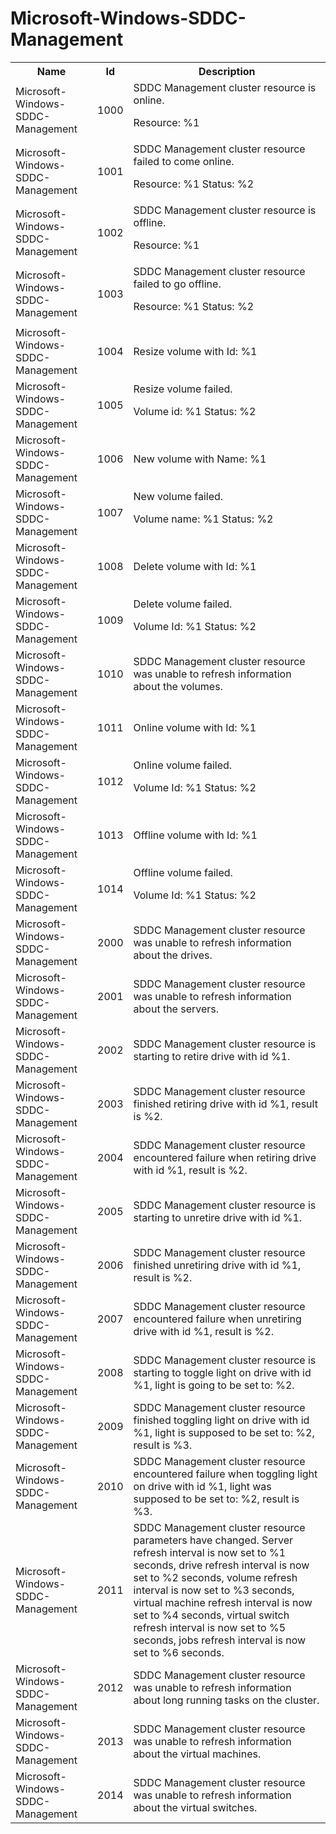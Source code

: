 # Microsoft-Windows-SDDC-Management

<table>
<colgroup><col/><col/><col/></colgroup>
<tr><th>Name</th><th>Id</th><th>Description</th></tr>
<tr><td>Microsoft-Windows-SDDC-Management</td><td>1000</td><td>SDDC Management cluster resource is online.

Resource: %1</td></tr>
<tr><td>Microsoft-Windows-SDDC-Management</td><td>1001</td><td>SDDC Management cluster resource failed to come online.

Resource: %1
Status: %2</td></tr>
<tr><td>Microsoft-Windows-SDDC-Management</td><td>1002</td><td>SDDC Management cluster resource is offline.

Resource: %1</td></tr>
<tr><td>Microsoft-Windows-SDDC-Management</td><td>1003</td><td>SDDC Management cluster resource failed to go offline.

Resource: %1
Status: %2</td></tr>
<tr><td>Microsoft-Windows-SDDC-Management</td><td>1004</td><td>Resize volume with Id: %1</td></tr>
<tr><td>Microsoft-Windows-SDDC-Management</td><td>1005</td><td>Resize volume failed.

Volume id: %1
Status: %2</td></tr>
<tr><td>Microsoft-Windows-SDDC-Management</td><td>1006</td><td>New volume with Name: %1</td></tr>
<tr><td>Microsoft-Windows-SDDC-Management</td><td>1007</td><td>New volume failed.

Volume name: %1
Status: %2</td></tr>
<tr><td>Microsoft-Windows-SDDC-Management</td><td>1008</td><td>Delete volume with Id: %1</td></tr>
<tr><td>Microsoft-Windows-SDDC-Management</td><td>1009</td><td>Delete volume failed.

Volume Id: %1
Status: %2</td></tr>
<tr><td>Microsoft-Windows-SDDC-Management</td><td>1010</td><td>SDDC Management cluster resource was unable to refresh information about the volumes.</td></tr>
<tr><td>Microsoft-Windows-SDDC-Management</td><td>1011</td><td>Online volume with Id: %1</td></tr>
<tr><td>Microsoft-Windows-SDDC-Management</td><td>1012</td><td>Online volume failed.

Volume Id: %1
Status: %2</td></tr>
<tr><td>Microsoft-Windows-SDDC-Management</td><td>1013</td><td>Offline volume with Id: %1</td></tr>
<tr><td>Microsoft-Windows-SDDC-Management</td><td>1014</td><td>Offline volume failed.

Volume Id: %1
Status: %2</td></tr>
<tr><td>Microsoft-Windows-SDDC-Management</td><td>2000</td><td>SDDC Management cluster resource was unable to refresh information about the drives.</td></tr>
<tr><td>Microsoft-Windows-SDDC-Management</td><td>2001</td><td>SDDC Management cluster resource was unable to refresh information about the servers.</td></tr>
<tr><td>Microsoft-Windows-SDDC-Management</td><td>2002</td><td>SDDC Management cluster resource is starting to retire drive with id %1.</td></tr>
<tr><td>Microsoft-Windows-SDDC-Management</td><td>2003</td><td>SDDC Management cluster resource finished retiring drive with id %1, result is %2.</td></tr>
<tr><td>Microsoft-Windows-SDDC-Management</td><td>2004</td><td>SDDC Management cluster resource encountered failure when retiring drive with id %1, result is %2.</td></tr>
<tr><td>Microsoft-Windows-SDDC-Management</td><td>2005</td><td>SDDC Management cluster resource is starting to unretire drive with id %1.</td></tr>
<tr><td>Microsoft-Windows-SDDC-Management</td><td>2006</td><td>SDDC Management cluster resource finished unretiring drive with id %1, result is %2.</td></tr>
<tr><td>Microsoft-Windows-SDDC-Management</td><td>2007</td><td>SDDC Management cluster resource encountered failure when unretiring drive with id %1, result is %2.</td></tr>
<tr><td>Microsoft-Windows-SDDC-Management</td><td>2008</td><td>SDDC Management cluster resource is starting to toggle light on drive with id %1, light is going to be set to: %2.</td></tr>
<tr><td>Microsoft-Windows-SDDC-Management</td><td>2009</td><td>SDDC Management cluster resource finished toggling light on drive with id %1, light is supposed to be set to: %2, result is %3.</td></tr>
<tr><td>Microsoft-Windows-SDDC-Management</td><td>2010</td><td>SDDC Management cluster resource encountered failure when toggling light on drive with id %1, light was supposed to be set to: %2, result is %3.</td></tr>
<tr><td>Microsoft-Windows-SDDC-Management</td><td>2011</td><td>SDDC Management cluster resource parameters have changed. Server refresh interval is now set to %1 seconds, drive refresh interval is now set to %2 seconds, volume refresh interval is now set to %3 seconds, virtual machine refresh interval is now set to %4 seconds, virtual switch refresh interval is now set to %5 seconds, jobs refresh interval is now set to %6 seconds.</td></tr>
<tr><td>Microsoft-Windows-SDDC-Management</td><td>2012</td><td>SDDC Management cluster resource was unable to refresh information about long running tasks on the cluster.</td></tr>
<tr><td>Microsoft-Windows-SDDC-Management</td><td>2013</td><td>SDDC Management cluster resource was unable to refresh information about the virtual machines.</td></tr>
<tr><td>Microsoft-Windows-SDDC-Management</td><td>2014</td><td>SDDC Management cluster resource was unable to refresh information about the virtual switches.</td></tr>
</table>
